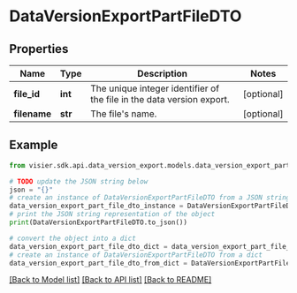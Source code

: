 # DataVersionExportPartFileDTO


## Properties

Name | Type | Description | Notes
------------ | ------------- | ------------- | -------------
**file_id** | **int** | The unique integer identifier of the file in the data version export. | [optional] 
**filename** | **str** | The file&#39;s name. | [optional] 

## Example

```python
from visier.sdk.api.data_version_export.models.data_version_export_part_file_dto import DataVersionExportPartFileDTO

# TODO update the JSON string below
json = "{}"
# create an instance of DataVersionExportPartFileDTO from a JSON string
data_version_export_part_file_dto_instance = DataVersionExportPartFileDTO.from_json(json)
# print the JSON string representation of the object
print(DataVersionExportPartFileDTO.to_json())

# convert the object into a dict
data_version_export_part_file_dto_dict = data_version_export_part_file_dto_instance.to_dict()
# create an instance of DataVersionExportPartFileDTO from a dict
data_version_export_part_file_dto_from_dict = DataVersionExportPartFileDTO.from_dict(data_version_export_part_file_dto_dict)
```
[[Back to Model list]](../README.md#documentation-for-models) [[Back to API list]](../README.md#documentation-for-api-endpoints) [[Back to README]](../README.md)



